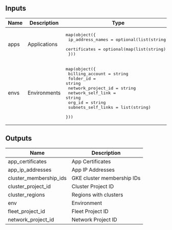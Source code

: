 <!-- BEGINNING OF PRE-COMMIT-TERRAFORM DOCS HOOK -->
## Inputs

| Name | Description | Type | Default | Required |
|------|-------------|------|---------|:--------:|
| apps | Applications | <pre>map(object({<br>    ip_address_names = optional(list(string))<br>    certificates     = optional(map(list(string)))<br>  }))</pre> | n/a | yes |
| envs | Environments | <pre>map(object({<br>    billing_account    = string<br>    folder_id          = string<br>    network_project_id = string<br>    network_self_link  = string<br>    org_id             = string<br>    subnets_self_links = list(string)<br>  }))</pre> | n/a | yes |

## Outputs

| Name | Description |
|------|-------------|
| app\_certificates | App Certificates |
| app\_ip\_addresses | App IP Addresses |
| cluster\_membership\_ids | GKE cluster membership IDs |
| cluster\_project\_id | Cluster Project ID |
| cluster\_regions | Regions with clusters |
| env | Environment |
| fleet\_project\_id | Fleet Project ID |
| network\_project\_id | Network Project ID |

<!-- END OF PRE-COMMIT-TERRAFORM DOCS HOOK -->

